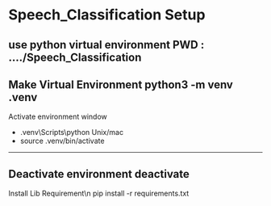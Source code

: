 # Speech_Classification Setup
use python virtual environment
PWD : ..../Speech_Classification
----------------------------------------
Make Virtual Environment
python3 -m venv .venv
----------------------------------------
Activate environment
window
  - .venv\Scripts\python
Unix/mac
  - source .venv/bin/activate
----------------------------------------
Deactivate environment
deactivate
----------------------------------------
Install Lib Requirement\n
pip install -r requirements.txt
